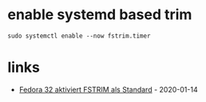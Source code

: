 # enable systemd based trim

```
sudo systemctl enable --now fstrim.timer
```

# links

* [Fedora 32 aktiviert FSTRIM als Standard](https://www.pro-linux.de/news/1/27714/fedora-32-aktiviert-fstrim-als-standard.html) - 2020-01-14
